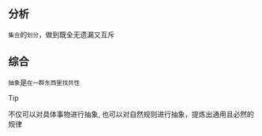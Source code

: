 ## 分析

`集合`的`划分`，做到既全无遗漏又互斥

## 综合

`抽象`是`在一群东西里找共性`

> [!TIP]
> 不仅可以对具体事物进行抽象, 也可以对自然规则进行抽象，提炼出通用且必然的规律
